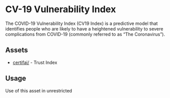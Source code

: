# CV-19 Vulnerability Index
The COVID-19 Vulnerability Index (CV19 Index) is a predictive model that identifies people who are likely to have a heightened vulnerability to severe complications from COVID-19 (commonly referred to as “The Coronavirus”). 
## Assets
* [certifai/](certifai/) - Trust Index

## Usage
Use of this asset in unrestricted
